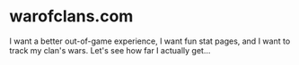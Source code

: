 # warofclans.com
I want a better out-of-game experience, I want fun stat pages, and I want to track my clan's wars.  Let's see how far I actually get...
